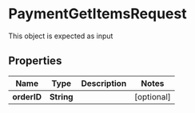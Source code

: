 

# PaymentGetItemsRequest

This object is expected as input
## Properties

Name | Type | Description | Notes
------------ | ------------- | ------------- | -------------
**orderID** | **String** |  |  [optional]



